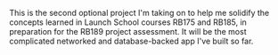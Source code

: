 This is the second optional project I'm taking on to help me solidify the concepts learned in Launch School courses RB175 and RB185, in preparation for the RB189 project assessment. It will be the most complicated networked and database-backed app I've built so far.
